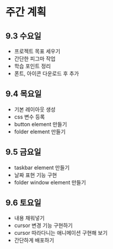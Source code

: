 # 주간 계획

## 9.3 수요일
- 프로젝트 목표 세우기
- 간단한 피그마 작업
- 학습 포인트 정리
- 폰트, 아이콘 다운로드 후 추가

## 9.4 목요일
- 기본 레이아웃 생성
- css 변수 등록
- button element 만들기
- folder element 만들기

## 9.5 금요일
- taskbar element 만들기
- 날짜 표현 기능 구현
- folder window element 만들기

## 9.6 토요일
- 내용 채워넣기
- cursor 변경 기능 구현하기
- cursor 따라다니는 애니메이션 구현해 보기
- 간단하게 배포하기
